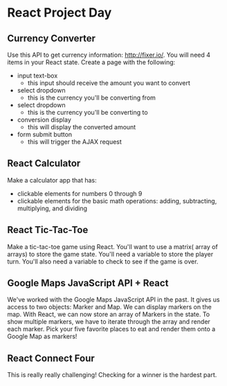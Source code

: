 # React Project Day

## Currency Converter
Use this API to get currency information: http://fixer.io/. You will need 4 items in your React state. Create a page with the following:
* input text-box
  - this input should receive the amount you want to convert
* select dropdown
  - this is the currency you'll be converting from
* select dropdown
  - this is the currency you'll be converting to
* conversion display
  - this will display the converted amount
* form submit button
  - this will trigger the AJAX request

## React Calculator
Make a calculator app that has:
* clickable elements for numbers 0 through 9
* clickable elements for the basic math operations: adding, subtracting, multiplying, and dividing

## React Tic-Tac-Toe
Make a tic-tac-toe game using React. You'll want to use a matrix( array of arrays) to store the game state. You'll need a variable to store the player turn. You'll also need a variable to check to see if the game is over.  

## Google Maps JavaScript API + React
We've worked with the Google Maps JavaScript API in the past. It gives us access to two objects: Marker and Map. We can display markers on the map. With React, we can now store an array of Markers in the state. To show multiple markers, we have to iterate through the array and render each marker. Pick your five favorite places to eat and render them onto a Google Map as markers!

## React Connect Four
This is really really challenging! Checking for a winner is the hardest part.
